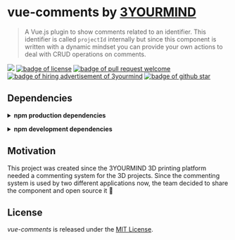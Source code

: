 # vue-comments by [3YOURMIND](https://www.3yourmind.com/)

> A Vue.js plugin to show comments related to an identifier. This identifier is
> called `projectId` internally but since this component is written with a
> dynamic mindset you can provide your own actions to deal with CRUD operations
> on comments.

<a href="https://travis-ci.org/3YOURMIND/vue-comments"><img src="https://travis-ci.org/3YOURMIND/vue-comments.svg?branch=master" /></a>
<a href="./License.md"><img src="https://img.shields.io/github/license/3YOURMIND/vue-comments.svg" alt="badge of license" /></a>
<a href="https://github.com/3YOURMIND/vue-comments/pulls"><img src="https://img.shields.io/badge/PR-welcome-green.svg" alt="badge of pull request welcome" /></a>
<a href="https://www.3yourmind.com/career"><img src="https://img.shields.io/badge/3YOURMIND-Hiring-brightgreen.svg" alt="badge of hiring advertisement of 3yourmind" /></a>
<a href="https://github.com/3YOURMIND/vue-comments/stargazers"><img src="https://img.shields.io/github/stars/3YOURMIND/vue-comments.svg?style=social&label=Stars" alt="badge of github star" /></a>

## Dependencies

<p><details>
  <summary><b>npm production dependencies</b></summary>

| Dependency    | Version |
| ------------- | ------- |
| vue-clickaway | ^2.1.0  |
| vuex          | ^3.0.1  |

</details></p>

<p><details>
  <summary><b>npm development dependencies</b></summary>

| Dependency    | Version |
| ------------- | ------- |
| node-sass     | ^4.7.2  |
| poi           | ^9.5.5  |
| sass-loader   | ^6.0.6  |
| vue-clickaway | ^2.1.0  |
| vuex          | ^3.0.1  |

</details></p>

## Motivation

This project was created since the 3YOURMIND 3D printing platform needed a
commenting system for the 3D projects. Since the commenting system is used by
two different applications now, the team decided to share the component and open
source it 🤘

## License

_vue-comments_ is released under the [MIT License](./LICENSE).
